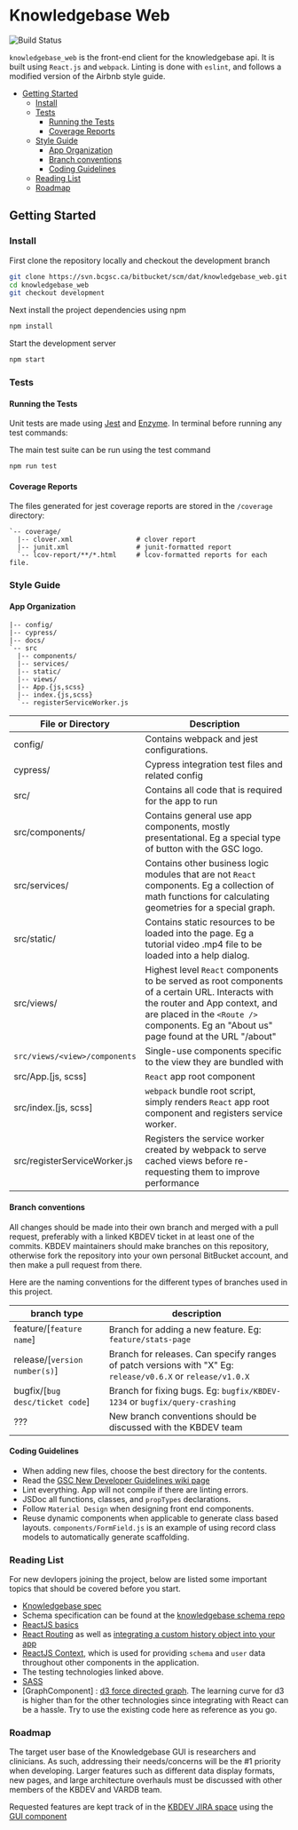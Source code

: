 # Knowledgebase Web

![Build Status](https://www.bcgsc.ca/bamboo/plugins/servlet/wittified/build-status/KNOW-KNW)

`knowledgebase_web` is the front-end client for the knowledgebase api. It is built
using `React.js` and `webpack`. Linting is done with `eslint`, and follows a modified
version of the Airbnb style guide.

- [Getting Started](#getting-started)
  - [Install](#install)
  - [Tests](#tests)
    - [Running the Tests](#running-the-tests)
    - [Coverage Reports](#coverage-reports)
  - [Style Guide](#style-guide)
    - [App Organization](#app-organization)
    - [Branch conventions](#branch-conventions)
    - [Coding Guidelines](#coding-guidelines)
  - [Reading List](#reading-list)
  - [Roadmap](#roadmap)

## Getting Started

### Install

First clone the repository locally and checkout the development branch

```bash
git clone https://svn.bcgsc.ca/bitbucket/scm/dat/knowledgebase_web.git
cd knowledgebase_web
git checkout development
```

Next install the project dependencies using npm

```bash
npm install
```

Start the development server

```bash
npm start
```

### Tests

#### Running the Tests

Unit tests are made using [Jest](https://jestjs.io/docs/en/getting-started.html) and [Enzyme](https://airbnb.io/enzyme/docs/api/).
In terminal before running any test commands:

The main test suite can be run using the test command

```bash
npm run test
```

#### Coverage Reports

The files generated for jest coverage reports are stored in the `/coverage` directory:

```text
`-- coverage/
  |-- clover.xml                # clover report
  |-- junit.xml                 # junit-formatted report
  `-- lcov-report/**/*.html     # lcov-formatted reports for each file.
```

### Style Guide

#### App Organization

```text
|-- config/
|-- cypress/
|-- docs/
`-- src
  |-- components/
  |-- services/
  |-- static/
  |-- views/
  |-- App.{js,scss}
  |-- index.{js,scss}
  `-- registerServiceWorker.js
```

| File or Directory             | Description                                                                                                                                                                                                                 |
| ----------------------------- | --------------------------------------------------------------------------------------------------------------------------------------------------------------------------------------------------------------------------- |
| config/                       | Contains webpack and jest configurations.                                                                                                                                                                                   |
| cypress/                      | Cypress integration test files and related config                                                                                                                                                                           |
| src/                          | Contains all code that is required for the app to run                                                                                                                                                                       |
| src/components/               | Contains general use app components, mostly presentational. Eg a special type of button with the GSC logo.                                                                                                                  |
| src/services/                 | Contains other business logic modules that are not `React` components. Eg a collection of math functions for calculating geometries for a special graph.                                                                    |
| src/static/                   | Contains static resources to be loaded into the page. Eg a tutorial video .mp4 file to be loaded into a help dialog.                                                                                                        |
| src/views/                    | Highest level `React` components to be served as root components of a certain URL. Interacts with the router and App context, and are placed in the `<Route />` components. Eg an "About us" page found at the URL "/about" |
| `src/views/<view>/components` | Single-use components specific to the view they are bundled with                                                                                                                                                            |
| src/App.[js, scss]            | `React` app root component                                                                                                                                                                                                  |
| src/index.[js, scss]          | `webpack` bundle root script, simply renders `React` app root component and registers service worker.                                                                                                                       |
| src/registerServiceWorker.js  | Registers the service worker created by webpack to serve cached views before re-requesting them to improve performance                                                                                                      |

#### Branch conventions

All changes should be made into their own branch and merged with a pull request, preferably with a linked KBDEV ticket in at least one of the commits. KBDEV maintainers should make branches on this repository, otherwise fork the repository into your own personal BitBucket account, and then make a pull request from there.

Here are the naming conventions for the different types of branches used in this project.

| branch type                     | description                                                                                                 |
| ------------------------------- | ----------------------------------------------------------------------------------------------------------- |
| feature/[`feature name`]        | Branch for adding a new feature. Eg: `feature/stats-page`                                                   |
| release/[`version number(s)`]   | Branch for releases. Can specify ranges of patch versions with "X" Eg: `release/v0.6.X` or `release/v1.0.X` |
| bugfix/[`bug desc/ticket code`] | Branch for fixing bugs. Eg: `bugfix/KBDEV-1234` or `bugfix/query-crashing`                                  |
| ???                             | New branch conventions should be discussed with the KBDEV team                                              |

#### Coding Guidelines

- When adding new files, choose the best directory for the contents.
- Read the [GSC New Developer Guidelines wiki page](https://www.bcgsc.ca/wiki/display/DEVSU/GeneralGuidelines+for+New+Developers)
- Lint everything. App will not compile if there are linting errors.
- JSDoc all functions, classes, and `propTypes` declarations.
- Follow `Material Design` when designing front end components.
- Reuse dynamic components when applicable to generate class based layouts. `components/FormField.js` is an example of using record class models to automatically generate scaffolding.

### Reading List

For new devlopers joining the project, below are listed some important topics that should be covered before you start.

- [Knowledgebase spec](https://graphkb-api.bcgsc.ca/api/spec)
- Schema specification can be found at the [knowledgebase schema repo](https://svn.bcgsc.ca/bitbucket/projects/VDB/repos/knowledgebase_schema/browse)
- [ReactJS basics](https://reactjs.org/tutorial/tutorial.html)
- [React Routing](https://reacttraining.com/react-router/web/guides/quick-start) as well as [integrating a custom history object into your app](https://stackoverflow.com/questions/42701129/how-to-push-to-history-in-react-router-v4/45849608#45849608)
- [ReactJS Context](https://reactjs.org/docs/context.html), which is used for providing `schema` and `user` data throughout other components in the application.
- The testing technologies linked above.
- [SASS](https://sass-lang.com/)
- [GraphComponent] : [d3 force directed graph](https://github.com/d3/d3-force). The learning curve for d3 is higher than for the other technologies since integrating with React can be a hassle. Try to use the existing code here as reference as you go.

### Roadmap

The target user base of the Knowledgebase GUI is researchers and clinicians. As such, addressing their needs/concerns will be the #1 priority when developing. Larger features such as different data display formats, new pages, and large architecture overhauls must be discussed with other members of the KBDEV and VARDB team.

Requested features are kept track of in the [KBDEV JIRA space](https://www.bcgsc.ca/jira/secure/RapidBoard.jspa?rapidView=176&projectKey=KBDEV&view=planning.nodetail&quickFilter=707) using the [GUI component](https://www.bcgsc.ca/jira/browse/KBDEV-468?jql=project%20%3D%20KBDEV%20AND%20component%20%3D%20GUI)
